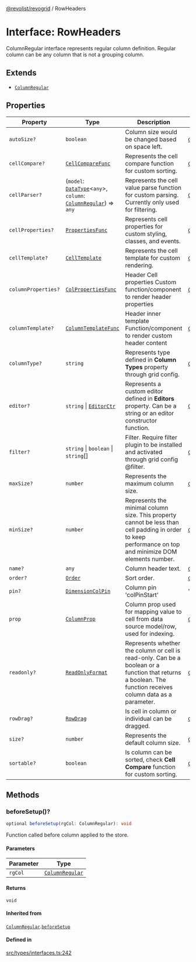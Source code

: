 [@revolist/revogrid](README.md) / RowHeaders

# Interface: RowHeaders

ColumnRegular interface represents regular column definition.
Regular column can be any column that is not a grouping column.

## Extends

- [`ColumnRegular`](Interface.ColumnRegular.md)

## Properties

| Property | Type | Description | Inherited from | Defined in |
| ------ | ------ | ------ | ------ | ------ |
| `autoSize?` | `boolean` | Column size would be changed based on space left. | [`ColumnRegular`](Interface.ColumnRegular.md).`autoSize` | [src/types/interfaces.ts:218](https://github.com/revolist/revogrid/blob/8213d73a71275549be4832f9fff99c2dcf82fa2e/src/types/interfaces.ts#L218) |
| `cellCompare?` | [`CellCompareFunc`](TypeAlias.CellCompareFunc.md) | Represents the cell compare function for custom sorting. | [`ColumnRegular`](Interface.ColumnRegular.md).`cellCompare` | [src/types/interfaces.ts:184](https://github.com/revolist/revogrid/blob/8213d73a71275549be4832f9fff99c2dcf82fa2e/src/types/interfaces.ts#L184) |
| `cellParser?` | (`model`: [`DataType`](TypeAlias.DataType.md)\<`any`\>, `column`: [`ColumnRegular`](Interface.ColumnRegular.md)) => `any` | Represents the cell value parse function for custom parsing. Currently only used for filtering. | [`ColumnRegular`](Interface.ColumnRegular.md).`cellParser` | [src/types/interfaces.ts:190](https://github.com/revolist/revogrid/blob/8213d73a71275549be4832f9fff99c2dcf82fa2e/src/types/interfaces.ts#L190) |
| `cellProperties?` | [`PropertiesFunc`](TypeAlias.PropertiesFunc.md) | Represents cell properties for custom styling, classes, and events. | [`ColumnRegular`](Interface.ColumnRegular.md).`cellProperties` | [src/types/interfaces.ts:176](https://github.com/revolist/revogrid/blob/8213d73a71275549be4832f9fff99c2dcf82fa2e/src/types/interfaces.ts#L176) |
| `cellTemplate?` | [`CellTemplate`](Interface.CellTemplate.md) | Represents the cell template for custom rendering. | [`ColumnRegular`](Interface.ColumnRegular.md).`cellTemplate` | [src/types/interfaces.ts:180](https://github.com/revolist/revogrid/blob/8213d73a71275549be4832f9fff99c2dcf82fa2e/src/types/interfaces.ts#L180) |
| `columnProperties?` | [`ColPropertiesFunc`](TypeAlias.ColPropertiesFunc.md) | Header Cell properties Custom function/component to render header properties | [`ColumnRegular`](Interface.ColumnRegular.md).`columnProperties` | [src/types/interfaces.ts:119](https://github.com/revolist/revogrid/blob/8213d73a71275549be4832f9fff99c2dcf82fa2e/src/types/interfaces.ts#L119) |
| `columnTemplate?` | [`ColumnTemplateFunc`](TypeAlias.ColumnTemplateFunc.md) | Header inner template Function/component to render custom header content | [`ColumnRegular`](Interface.ColumnRegular.md).`columnTemplate` | [src/types/interfaces.ts:114](https://github.com/revolist/revogrid/blob/8213d73a71275549be4832f9fff99c2dcf82fa2e/src/types/interfaces.ts#L114) |
| `columnType?` | `string` | Represents type defined in **Column Types** property through grid config. | [`ColumnRegular`](Interface.ColumnRegular.md).`columnType` | [src/types/interfaces.ts:238](https://github.com/revolist/revogrid/blob/8213d73a71275549be4832f9fff99c2dcf82fa2e/src/types/interfaces.ts#L238) |
| `editor?` | `string` \| [`EditorCtr`](TypeAlias.EditorCtr.md) | Represents a custom editor defined in **Editors** property. Can be a string or an editor constructor function. | [`ColumnRegular`](Interface.ColumnRegular.md).`editor` | [src/types/interfaces.ts:172](https://github.com/revolist/revogrid/blob/8213d73a71275549be4832f9fff99c2dcf82fa2e/src/types/interfaces.ts#L172) |
| `filter?` | `string` \| `boolean` \| `string`[] | Filter. Require filter plugin to be installed and activated through grid config @filter. | [`ColumnRegular`](Interface.ColumnRegular.md).`filter` | [src/types/interfaces.ts:222](https://github.com/revolist/revogrid/blob/8213d73a71275549be4832f9fff99c2dcf82fa2e/src/types/interfaces.ts#L222) |
| `maxSize?` | `number` | Represents the maximum column size. | [`ColumnRegular`](Interface.ColumnRegular.md).`maxSize` | [src/types/interfaces.ts:167](https://github.com/revolist/revogrid/blob/8213d73a71275549be4832f9fff99c2dcf82fa2e/src/types/interfaces.ts#L167) |
| `minSize?` | `number` | Represents the minimal column size. This property cannot be less than cell padding in order to keep performance on top and minimize DOM elements number. | [`ColumnRegular`](Interface.ColumnRegular.md).`minSize` | [src/types/interfaces.ts:163](https://github.com/revolist/revogrid/blob/8213d73a71275549be4832f9fff99c2dcf82fa2e/src/types/interfaces.ts#L163) |
| `name?` | `any` | Column header text. | [`ColumnRegular`](Interface.ColumnRegular.md).`name` | [src/types/interfaces.ts:214](https://github.com/revolist/revogrid/blob/8213d73a71275549be4832f9fff99c2dcf82fa2e/src/types/interfaces.ts#L214) |
| `order?` | [`Order`](TypeAlias.Order.md) | Sort order. | [`ColumnRegular`](Interface.ColumnRegular.md).`order` | [src/types/interfaces.ts:230](https://github.com/revolist/revogrid/blob/8213d73a71275549be4832f9fff99c2dcf82fa2e/src/types/interfaces.ts#L230) |
| `pin?` | [`DimensionColPin`](TypeAlias.DimensionColPin.md) | Column pin 'colPinStart'|'colPinEnd'. | [`ColumnRegular`](Interface.ColumnRegular.md).`pin` | [src/types/interfaces.ts:210](https://github.com/revolist/revogrid/blob/8213d73a71275549be4832f9fff99c2dcf82fa2e/src/types/interfaces.ts#L210) |
| `prop` | [`ColumnProp`](TypeAlias.ColumnProp.md) | Column prop used for mapping value to cell from data source model/row, used for indexing. | [`ColumnRegular`](Interface.ColumnRegular.md).`prop` | [src/types/interfaces.ts:206](https://github.com/revolist/revogrid/blob/8213d73a71275549be4832f9fff99c2dcf82fa2e/src/types/interfaces.ts#L206) |
| `readonly?` | [`ReadOnlyFormat`](TypeAlias.ReadOnlyFormat.md) | Represents whether the column or cell is read-only. Can be a boolean or a function that returns a boolean. The function receives column data as a parameter. | [`ColumnRegular`](Interface.ColumnRegular.md).`readonly` | [src/types/interfaces.ts:153](https://github.com/revolist/revogrid/blob/8213d73a71275549be4832f9fff99c2dcf82fa2e/src/types/interfaces.ts#L153) |
| `rowDrag?` | [`RowDrag`](TypeAlias.RowDrag.md) | Is cell in column or individual can be dragged. | [`ColumnRegular`](Interface.ColumnRegular.md).`rowDrag` | [src/types/interfaces.ts:234](https://github.com/revolist/revogrid/blob/8213d73a71275549be4832f9fff99c2dcf82fa2e/src/types/interfaces.ts#L234) |
| `size?` | `number` | Represents the default column size. | [`ColumnRegular`](Interface.ColumnRegular.md).`size` | [src/types/interfaces.ts:157](https://github.com/revolist/revogrid/blob/8213d73a71275549be4832f9fff99c2dcf82fa2e/src/types/interfaces.ts#L157) |
| `sortable?` | `boolean` | Is column can be sorted, check **Cell Compare** function for custom sorting. | [`ColumnRegular`](Interface.ColumnRegular.md).`sortable` | [src/types/interfaces.ts:226](https://github.com/revolist/revogrid/blob/8213d73a71275549be4832f9fff99c2dcf82fa2e/src/types/interfaces.ts#L226) |

## Methods

### beforeSetup()?

```ts
optional beforeSetup(rgCol: ColumnRegular): void
```

Function called before column applied to the store.

#### Parameters

| Parameter | Type |
| ------ | ------ |
| `rgCol` | [`ColumnRegular`](Interface.ColumnRegular.md) |

#### Returns

`void`

#### Inherited from

[`ColumnRegular`](Interface.ColumnRegular.md).[`beforeSetup`](Interface.ColumnRegular.md#beforesetup)

#### Defined in

[src/types/interfaces.ts:242](https://github.com/revolist/revogrid/blob/8213d73a71275549be4832f9fff99c2dcf82fa2e/src/types/interfaces.ts#L242)
